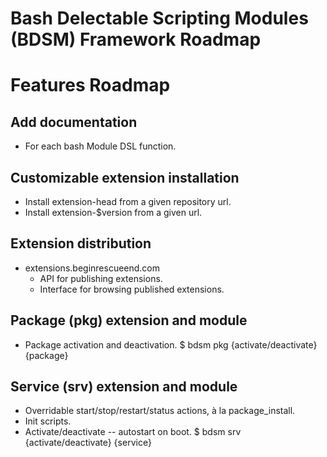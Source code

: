 # Bash Delectable Scripting Modules (BDSM) Framework Roadmap

Features Roadmap
====================

## Add documentation
* For each bash Module DSL function.

## Customizable extension installation
* Install extension-head from a given repository url.
* Install extension-$version from a given url.

## Extension distribution
* extensions.beginrescueend.com
  * API for publishing extensions.
  * Interface for browsing published extensions.

## Package (pkg) extension and module
* Package activation and deactivation.
  $ bdsm pkg {activate/deactivate} {package}

## Service (srv) extension and module
* Overridable start/stop/restart/status actions, à la package_install.
* Init scripts.
* Activate/deactivate -- autostart on boot.
  $ bdsm srv {activate/deactivate} {service}

